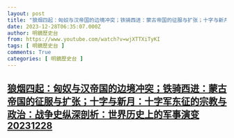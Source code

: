 ```yaml
---
layout: post
title: "狼烟四起：匈奴与汉帝国的边境冲突；铁骑西进：蒙古帝国的征服与扩张；十字与新月：十字军东征的宗教与政治：战争史纵深剖析：世界历史上的军事演变20231228"
date: 2023-12-28T06:35:07.000Z
author: 明鏡歷史台
from: https://www.youtube.com/watch?v=wjXTTXiTyKI
tags: [ 明鏡歷史台 ]
comments: True
categories: [ 明鏡歷史台 ]
---
```

<!--1703745307000-->
[狼烟四起：匈奴与汉帝国的边境冲突；铁骑西进：蒙古帝国的征服与扩张；十字与新月：十字军东征的宗教与政治：战争史纵深剖析：世界历史上的军事演变20231228](https://www.youtube.com/watch?v=wjXTTXiTyKI)
------

<div>

</div>
